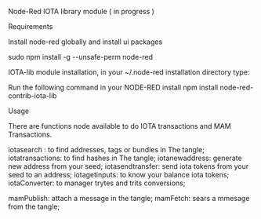Node-Red IOTA library module ( in progress )

Requirements

Install node-red globally and install ui packages

sudo npm install -g --unsafe-perm node-red



IOTA-lib module installation, in your ~/.node-red installation directory type:

Run the following command in your NODE-RED install
npm install node-red-contrib-iota-lib

Usage

There are functions node available to do IOTA transactions and MAM Transactions.

iotasearch : to find addresses, tags or bundles in The tangle;
iotatransactions: to find hashes in The tangle;
iotanewaddress: generate new address from your seed;
iotasendtransfer: send iota tokens from your seed to an address;
iotagetinputs: to know your balance iota tokens;
iotaConverter: to manager trytes and trits conversions;

mamPublish: attach a message in the tangle;
mamFetch: sears a mmesage from the tangle;
